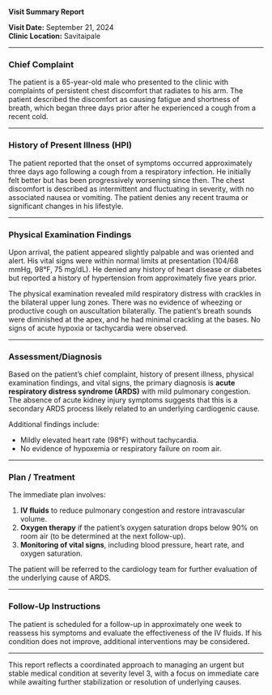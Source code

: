 

**Visit Summary Report**

**Visit Date:** September 21, 2024  
**Clinic Location:** Savitaipale  

---

### **Chief Complaint**
The patient is a 65-year-old male who presented to the clinic with complaints of persistent chest discomfort that radiates to his arm. The patient described the discomfort as causing fatigue and shortness of breath, which began three days prior after he experienced a cough from a recent cold.

---

### **History of Present Illness (HPI)**
The patient reported that the onset of symptoms occurred approximately three days ago following a cough from a respiratory infection. He initially felt better but has been progressively worsening since then. The chest discomfort is described as intermittent and fluctuating in severity, with no associated nausea or vomiting. The patient denies any recent trauma or significant changes in his lifestyle.

---

### **Physical Examination Findings**
Upon arrival, the patient appeared slightly palpable and was oriented and alert. His vital signs were within normal limits at presentation (104/68 mmHg, 98°F, 75 mg/dL). He denied any history of heart disease or diabetes but reported a history of hypertension from approximately five years prior.

The physical examination revealed mild respiratory distress with crackles in the bilateral upper lung zones. There was no evidence of wheezing or productive cough on auscultation bilaterally. The patient’s breath sounds were diminished at the apex, and he had minimal crackling at the bases. No signs of acute hypoxia or tachycardia were observed.

---

### **Assessment/Diagnosis**
Based on the patient’s chief complaint, history of present illness, physical examination findings, and vital signs, the primary diagnosis is **acute respiratory distress syndrome (ARDS)** with mild pulmonary congestion. The absence of acute kidney injury symptoms suggests that this is a secondary ARDS process likely related to an underlying cardiogenic cause.

Additional findings include:
- Mildly elevated heart rate (98°F) without tachycardia.
- No evidence of hypoxemia or respiratory failure on room air.

---

### **Plan / Treatment**
The immediate plan involves:
1. **IV fluids** to reduce pulmonary congestion and restore intravascular volume.
2. **Oxygen therapy** if the patient’s oxygen saturation drops below 90% on room air (to be determined at the next follow-up).
3. **Monitoring of vital signs**, including blood pressure, heart rate, and oxygen saturation.

The patient will be referred to the cardiology team for further evaluation of the underlying cause of ARDS.

---

### **Follow-Up Instructions**
The patient is scheduled for a follow-up in approximately one week to reassess his symptoms and evaluate the effectiveness of the IV fluids. If his condition does not improve, additional interventions may be considered.

---

This report reflects a coordinated approach to managing an urgent but stable medical condition at severity level 3, with a focus on immediate care while awaiting further stabilization or resolution of underlying causes.